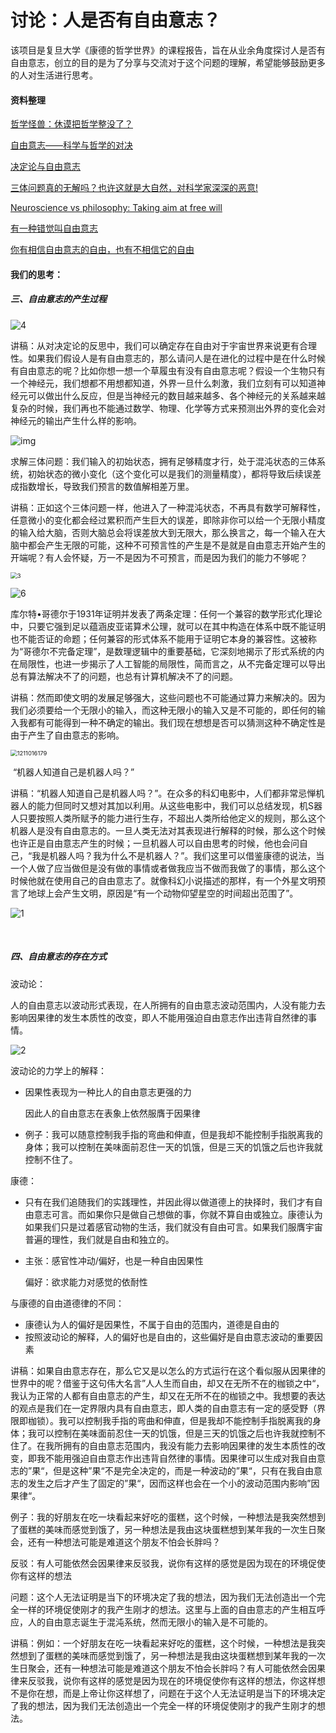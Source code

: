 # 讨论：人是否有自由意志？

该项目是复旦大学《康德的哲学世界》的课程报告，旨在从业余角度探讨人是否有自由意志，创立的目的是为了分享与交流对于这个问题的理解，希望能够鼓励更多的人对生活进行思考。

#### 资料整理

[哲学怪兽：休谟把哲学整没了？](http://www.360doc.com/content/16/0325/20/31483683_545241289.shtml)

[自由意志——科学与哲学的对决](https://www.guokr.com/article/65856/) 

[决定论与自由意志](https://new.qq.com/omn/20180628/20180628G0XN4V.html)

[三体问题真的无解吗？也许这就是大自然，对科学家深深的恶意!](https://baijiahao.baidu.com/s?id=1593888245261435793&wfr=spider&for=pc)

[Neuroscience vs philosophy: Taking aim at free will](https://www.nature.com/news/2011/110831/full/477023a.html)

[有一种错觉叫自由意志](https://www.guokr.com/article/50325/) 

[你有相信自由意志的自由，也有不相信它的自由](https://songshuhui.net/archives/49868)

#### 我们的思考：

##### 三、自由意志的产生过程

![4](\img\4.gif)



讲稿：从对决定论的反思中，我们可以确定存在自由对于宇宙世界来说更有合理性。如果我们假设人是有自由意志的，那么请问人是在进化的过程中是在什么时候有自由意志的呢？比如你想一想一个草履虫有没有自由意志呢？假设一个生物只有一个神经元，我们想都不用想都知道，外界一旦什么刺激，我们立刻有可以知道神经元可以做出什么反应，但是当神经元的数目越来越多、各个神经元的关系越来越复杂的时候，我们再也不能通过数学、物理、化学等方式来预测出外界的变化会对神经元的输出产生什么样的影响。



![img](https://hiphotos.baidu.com/feed/pic/item/29381f30e924b899375c3e1462061d950a7bf6be.jpg)

求解三体问题：我们输入的初始状态，拥有足够精度才行，处于混沌状态的三体系统，初始状态的微小变化（这个变化可以是我们的测量精度），都将导致后续误差成指数增长，导致我们预言的数值解相差万里。

讲稿：正如这个三体问题一样，他进入了一种混沌状态，不再具有数学可解释性，任意微小的变化都会经过累积而产生巨大的误差，即除非你可以给一个无限小精度的输入给大脑，否则大脑总会将误差放大到无限大，那么换言之，每一个输入在大脑中都会产生无限的可能，这种不可预言性的产生是不是就是自由意志开始产生的开端呢？有人会怀疑，万一不是因为不可预言，而是因为我们的能力不够呢？

<img src="\img\3.jpg" alt="3" style="zoom:67%;" />

![6](\img\6.jpg)

库尔特•哥德尔于1931年证明并发表了两条定理：任何一个兼容的数学形式化理论中，只要它强到足以蕴涵皮亚诺算术公理，就可以在其中构造在体系中既不能证明也不能否证的命题；任何兼容的形式体系不能用于证明它本身的兼容性。这被称为“哥德尔不完备定理”，是数理逻辑中的重要基础，它深刻地揭示了形式系统的内在局限性，也进一步揭示了人工智能的局限性，简而言之，从不完备定理可以导出总有算法解决不了的问题，也总有计算机解决不了的问题。

讲稿：然而即使文明的发展足够强大，这些问题也不可能通过算力来解决的。因为我们必须要给一个无限小的输入，而这种无限小的输入又是不可能的，即任何的输入我都有可能得到一种不确定的输出。我们现在想想是否可以猜测这种不确定性是由于产生了自由意志的影响。

<img src="\img\1211016179.jpg" alt="1211016179" style="zoom:67%;" />

​																“机器人知道自己是机器人吗？”

讲稿：“机器人知道自己是机器人吗？”。在众多的科幻电影中，人们都非常忌惮机器人的能力但同时又想对其加以利用。从这些电影中，我们可以总结发现，机S器人只要按照人类所赋予的能力进行生存，不超出人类所给他定义的规则，那么这个机器人是没有自由意志的。一旦人类无法对其表现进行解释的时候，那么这个时候也许正是自由意志产生的时候；一旦机器人可以自由思考的时候，他也会问自己，“我是机器人吗？我为什么不是机器人？”。我们这里可以借鉴康德的说法，当一个人做了应当做但是没有做的事情或者做我应当不做而我做了的事情，那么这个时候他就在使用自己的自由意志了。就像科幻小说描述的那样，有一个外星文明预言了地球上会产生文明，原因是“有一个动物仰望星空的时间超出范围了”。

![1](\img\1.gif)

​																	



##### 四、自由意志的存在方式

波动论：

人的自由意志以波动形式表现，在人所拥有的自由意志波动范围内，人没有能力去影响因果律的发生本质性的改变，即人不能用强迫自由意志作出违背自然律的事情。

![2](\img\2.jpg)

波动论的力学上的解释：

- 因果性表现为一种比人的自由意志更强的力

  因此人的自由意志在表象上依然服膺于因果律

- 例子：我可以随意控制我手指的弯曲和伸直，但是我却不能控制手指脱离我的身体；我可以控制在美味面前忍住一天的饥饿，但是三天的饥饿之后也许我就控制不住了。  

康德：

- 只有在我们追随我们的实践理性，并因此得以做道德上的抉择时，我们才有自由意志可言。而如果你只是做自己想做的事，你就不算自由或独立。康德认为如果我们只是过着感官动物的生活，我们就没有自由可言。如果我们服膺宇宙普遍的理性，我们就是自由和独立的。  

- 主张：感官性冲动/偏好，也是一种自由因果性

  偏好：欲求能力对感觉的依耐性

与康德的自由道德律的不同：

- 康德认为人的偏好是因果性，不属于自由的范围内，道德是自由的
- 按照波动论的解释，人的偏好也是自由的，这些偏好是自由意志波动的重要因素

讲稿：如果自由意志存在，那么它又是以怎么的方式运行在这个看似服从因果律的世界中的呢？借鉴于这句伟大名言”人人生而自由，却又在无所不在的枷锁之中“，我认为正常的人都有自由意志的产生，却又在无所不在的枷锁之中。我想要的表达的观点是我们在一定界限内具有自由意志，即人类的自由意志有一定的感受野（界限即枷锁）。我可以控制我手指的弯曲和伸直，但是我却不能控制手指脱离我的身体；我可以控制在美味面前忍住一天的饥饿，但是三天的饥饿之后也许我就控制不住了。在我所拥有的自由意志范围内，我没有能力去影响因果律的发生本质性的改变，即我不能用强迫自由意志作出违背自然律的事情。因果律可以生成对我自由意志的”果“，但是这种”果“不是完全决定的，而是一种波动的”果“，只有在我自由意志的发生之后才产生了固定的”果“，因而这样也会在一个小的波动范围内影响”因果律“。

例子：我的好朋友在吃一块看起来好吃的蛋糕，这个时候，一种想法是我突然想到了蛋糕的美味而感觉到饿了，另一种想法是我由这块蛋糕想到某年我的一次生日聚会，还有一种想法可能是难道这个朋友不怕会长胖吗？

反驳：有人可能依然会因果律来反驳我，说你有这样的感觉是因为现在的环境促使你有这样的想法

问题：这个人无法证明是当下的环境决定了我的想法，因为我们无法创造出一个完全一样的环境促使刚才的我产生刚才的想法。这里与上面的自由意志的产生相互呼应，人的自由意志诞生于混沌系统，然而无限小的输入是不可能的。

讲稿：例如：一个好朋友在吃一块看起来好吃的蛋糕，这个时候，一种想法是我突然想到了蛋糕的美味而感觉到饿了，另一种想法是我由这块蛋糕想到某年我的一次生日聚会，还有一种想法可能是难道这个朋友不怕会长胖吗？有人可能依然会因果律来反驳我，说你有这样的感觉是因为现在的环境促使你有这样的想法，你这样想不是你在想，而是上帝让你这样想了，问题在于这个人无法证明是当下的环境决定了我的想法，因为我们无法创造出一个完全一样的环境促使刚才的我产生刚才的想法。

